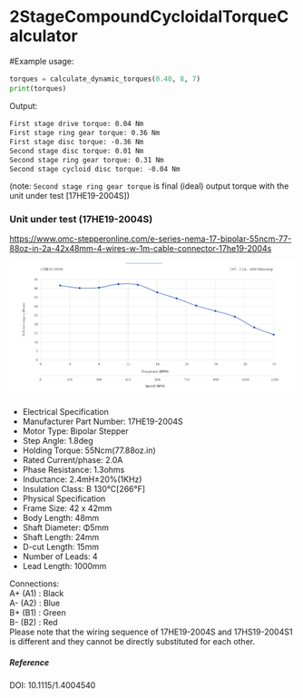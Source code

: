 # 2StageCompoundCycloidalTorqueCalculator  
#Example usage:  
```python
torques = calculate_dynamic_torques(0.40, 8, 7)
print(torques)
```
Output:
```
First stage drive torque: 0.04 Nm  
First stage ring gear torque: 0.36 Nm  
First stage disc torque: -0.36 Nm  
Second stage disc torque: 0.01 Nm  
Second stage ring gear torque: 0.31 Nm
Second stage cycloid disc torque: -0.04 Nm
```
(note: ```Second stage ring gear torque``` is final (ideal) output torque with the unit under test [17HE19-2004S])







### Unit under test (17HE19-2004S)
https://www.omc-stepperonline.com/e-series-nema-17-bipolar-55ncm-77-88oz-in-2a-42x48mm-4-wires-w-1m-cable-connector-17he19-2004s

![alt text](TorqueCurve_17HE19-2004S.png)
####
* Electrical Specification
* Manufacturer Part Number: 17HE19-2004S
* Motor Type: Bipolar Stepper
* Step Angle: 1.8deg
* Holding Torque: 55Ncm(77.88oz.in)
* Rated Current/phase: 2.0A
* Phase Resistance: 1.3ohms
* Inductance: 2.4mH±20%(1KHz)
* Insulation Class: B 130°C[266°F]
* Physical Specification
* Frame Size: 42 x 42mm
* Body Length: 48mm
* Shaft Diameter: Φ5mm
* Shaft Length: 24mm
* D-cut Length: 15mm
* Number of Leads: 4
* Lead Length: 1000mm

Connections:  
A+ (A1) : Black  
A- (A2) : Blue  
B+ (B1) : Green  
B- (B2) : Red  
Please note that the wiring sequence of 17HE19-2004S and 17HS19-2004S1 is different and they cannot be directly substituted for each other.

##### Reference
DOI: 10.1115/1.4004540

